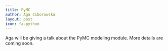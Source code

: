 ```yaml
---
title: PyMC
author: Aga Ciborowska
layout: post
icon: fa-python
---
```

Aga will be giving a talk about the PyMC modeling module. More details are coming soon.